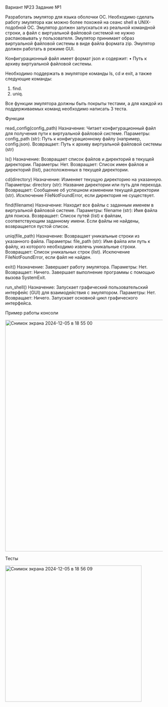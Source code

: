 Вариант №23
Задание №1

Разработать эмулятор для языка оболочки ОС. Необходимо сделать работу
эмулятора как можно более похожей на сеанс shell в UNIX-подобной ОС.
Эмулятор должен запускаться из реальной командной строки, а файл с
виртуальной файловой системой не нужно распаковывать у пользователя.
Эмулятор принимает образ виртуальной файловой системы в виде файла формата
zip. Эмулятор должен работать в режиме GUI.

Конфигурационный файл имеет формат json и содержит:
• Путь к архиву виртуальной файловой системы.

Необходимо поддержать в эмуляторе команды ls, cd и exit, а также
следующие команды:
1. find.
2. uniq.
   
Все функции эмулятора должны быть покрыты тестами, а для каждой из
поддерживаемых команд необходимо написать 3 теста.

Функции

read_config(config_path)
Назначение: Читает конфигурационный файл для получения пути к виртуальной файловой системе.
Параметры: config_path (str): Путь к конфигурационному файлу (например, config.json).
Возвращает: Путь к архиву виртуальной файловой системы (str)

ls()
Назначение: Возвращает список файлов и директорий в текущей директории.
Параметры: Нет.
Возвращает: Список имен файлов и директорий (list), расположенных в текущей директории.

cd(directory)
Назначение: Изменяет текущую директорию на указанную.
Параметры: directory (str): Название директории или путь для перехода.
Возвращает: Сообщение об успешном изменении текущей директории (str).
Исключение FileNotFoundError, если директория не существует.

find(filename)
Назначение: Находит все файлы с заданным именем в виртуальной файловой системе.
Параметры: filename (str): Имя файла для поиска.
Возвращает: Список путей (list) к файлам, соответствующим заданному имени. Если файлы не найдены, возвращается пустой список.

uniq(file_path)
Назначение: Возвращает уникальные строки из указанного файла.
Параметры: file_path (str): Имя файла или путь к файлу, из которого необходимо извлечь уникальные строки.
Возвращает: Список уникальных строк (list).
Исключение FileNotFoundError, если файл не найден.

exit()
Назначение: Завершает работу эмулятора.
Параметры: Нет.
Возвращает: Ничего. Завершает выполнение программы с помощью вызова SystemExit.

run_shell()
Назначение: Запускает графический пользовательский интерфейс (GUI) для взаимодействия с эмулятором. 
Параметры: Нет.
Возвращает: Ничего. Запускает основной цикл графического интерфейса.

Пример работы консоли

<img width="741" alt="Снимок экрана 2024-12-05 в 18 55 00" src="https://github.com/user-attachments/assets/3bcb598c-d604-4697-99a7-c3176a34abfb">

Тесты

<img width="436" alt="Снимок экрана 2024-12-05 в 18 56 09" src="https://github.com/user-attachments/assets/838f5f81-0e65-4333-9150-95e08388d615">

